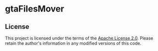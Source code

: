# gtaFilesMover
## License
This project is licensed under the terms of the [Apache License 2.0](LICENSE). Please retain the author's information in any modified versions of this code.
